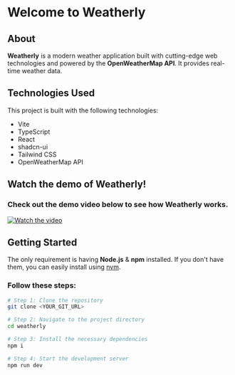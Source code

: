 # Welcome to Weatherly

## About

**Weatherly** is a modern weather application built with cutting-edge web technologies and powered by the **OpenWeatherMap API**. It provides real-time weather data.

## Technologies Used

This project is built with the following technologies:

- Vite
- TypeScript
- React
- shadcn-ui
- Tailwind CSS
- OpenWeatherMap API


## Watch the demo of Weatherly!

### Check out the demo video below to see how Weatherly works.

[![Watch the video](https://img.youtube.com/vi/9jDNSBL8nzQ/0.jpg)](https://youtu.be/9jDNSBL8nzQ)

## Getting Started

The only requirement is having **Node.js** & **npm** installed. If you don't have them, you can easily install using [nvm](https://github.com/nvm-sh/nvm#installing-and-updating).

### Follow these steps:

```sh
# Step 1: Clone the repository
git clone <YOUR_GIT_URL>

# Step 2: Navigate to the project directory
cd weatherly

# Step 3: Install the necessary dependencies
npm i

# Step 4: Start the development server
npm run dev
